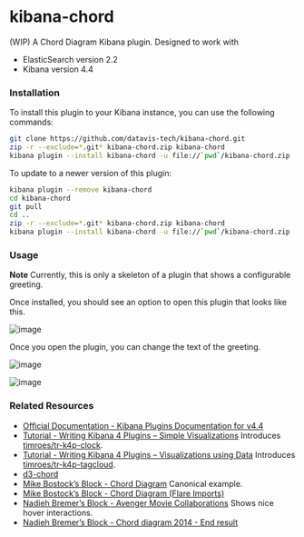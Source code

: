 # kibana-chord

(WIP) A Chord Diagram Kibana plugin. Designed to work with

 * ElasticSearch version 2.2
 * Kibana version 4.4

### Installation

To install this plugin to your Kibana instance, you can use the following commands:

```bash
git clone https://github.com/datavis-tech/kibana-chord.git
zip -r --exclude=*.git* kibana-chord.zip kibana-chord
kibana plugin --install kibana-chord -u file://`pwd`/kibana-chord.zip
```

To update to a newer version of this plugin:

```bash
kibana plugin --remove kibana-chord
cd kibana-chord
git pull
cd ..
zip -r --exclude=*.git* kibana-chord.zip kibana-chord
kibana plugin --install kibana-chord -u file://`pwd`/kibana-chord.zip
```

### Usage

**Note** Currently, this is only a skeleton of a plugin that shows a configurable greeting.

Once installed, you should see an option to open this plugin that looks like this.

![image](https://cloud.githubusercontent.com/assets/68416/16712519/5ae8c850-46a7-11e6-93e6-2b57588bbc15.png)

Once you open the plugin, you can change the text of the greeting.

![image](https://cloud.githubusercontent.com/assets/68416/16712525/7b1a5f58-46a7-11e6-9fe3-068b514bc15a.png)

![image](https://cloud.githubusercontent.com/assets/68416/16712528/8a604018-46a7-11e6-9f49-f0f6298a56d5.png)

### Related Resources

 * [Official Documentation - Kibana Plugins Documentation for v4.4](https://www.elastic.co/guide/en/kibana/4.4/kibana-plugins.html)
 * [Tutorial - Writing Kibana 4 Plugins – Simple Visualizations](https://www.timroes.de/2015/12/02/writing-kibana-4-plugins-simple-visualizations/) Introduces [timroes/tr-k4p-clock](https://github.com/timroes/tr-k4p-clock).
 * [Tutorial - Writing Kibana 4 Plugins – Visualizations using Data](https://www.timroes.de/2015/12/06/writing-kibana-4-plugins-visualizations-using-data/) Introduces [timroes/tr-k4p-tagcloud](https://github.com/timroes/tr-k4p-tagcloud).
 * [d3-chord](https://github.com/d3/d3-chord)
 * [Mike Bostock’s Block - Chord Diagram](http://bl.ocks.org/mbostock/4062006) Canonical example.
 * [Mike Bostock’s Block - Chord Diagram (Flare Imports)](http://bl.ocks.org/mbostock/1046712)
 * [Nadieh Bremer’s Block - Avenger Movie Collaborations](http://bl.ocks.org/nbremer/864b11eb83aac3a1f6a2) Shows nice hover interactions.
 * [Nadieh Bremer’s Block - Chord diagram 2014 - End result](http://bl.ocks.org/nbremer/7d0a91497fc64f30d1ab)
